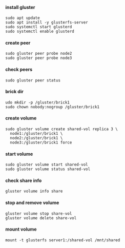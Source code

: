 #### install gluster
```
sudo apt update
sudo apt install -y glusterfs-server
sudo systemctl start glusterd
sudo systemctl enable glusterd
```
#### create peer
```
sudo gluster peer probe node2
sudo gluster peer probe node3
```
#### check peers
```
sudo gluster peer status
```   
#### brick dir
```
udo mkdir -p /gluster/brick1
sudo chown nobody:nogroup /gluster/brick1  
```
#### create volume
```
sudo gluster volume create shared-vol replica 3 \
  node1:/gluster/brick1 \
  node2:/gluster/brick1 \
  node3:/gluster/brick1 force
```
#### start volume
```
sudo gluster volume start shared-vol
sudo gluster volume status shared-vol
```
#### check share info
```
gluster volume info share
```
#### stop and remove volume
```
gluster volume stop share-vol
gluster volume delete share-vol
```
#### mount volume
```
mount -t glusterfs server1:/shared-vol /mnt/shared
```   
